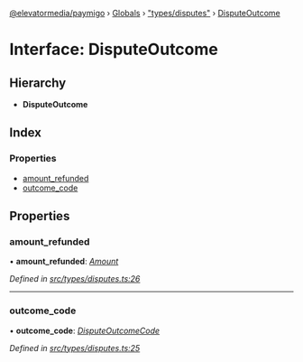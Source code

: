 [@elevatormedia/paymigo](../README.md) › [Globals](../globals.md) › ["types/disputes"](../modules/_types_disputes_.md) › [DisputeOutcome](_types_disputes_.disputeoutcome.md)

# Interface: DisputeOutcome

## Hierarchy

-   **DisputeOutcome**

## Index

### Properties

-   [amount_refunded](_types_disputes_.disputeoutcome.md#amount_refunded)
-   [outcome_code](_types_disputes_.disputeoutcome.md#outcome_code)

## Properties

### amount_refunded

• **amount_refunded**: _[Amount](_types_common_.amount.md)_

_Defined in [src/types/disputes.ts:26](https://github.com/ELEVATORmedia/paymigo/blob/3f5d74d/src/types/disputes.ts#L26)_

---

### outcome_code

• **outcome_code**: _[DisputeOutcomeCode](../modules/_types_disputes_.md#disputeoutcomecode)_

_Defined in [src/types/disputes.ts:25](https://github.com/ELEVATORmedia/paymigo/blob/3f5d74d/src/types/disputes.ts#L25)_
